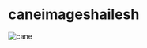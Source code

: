 # caneimageshailesh
![cane](https://github.com/ShaiVicky/caneimageshailesh/assets/153510721/52d772ac-1f3e-45b6-a39d-67be0148b3cd)
